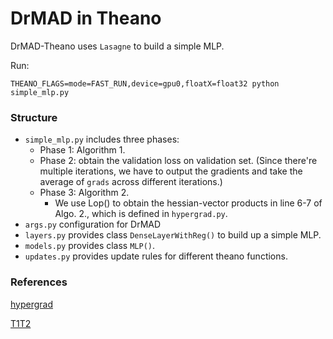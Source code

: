 # DrMAD in Theano

DrMAD-Theano uses `Lasagne` to build a simple MLP. 

Run:

`THEANO_FLAGS=mode=FAST_RUN,device=gpu0,floatX=float32 python simple_mlp.py`


### Structure

- `simple_mlp.py` includes three phases:
    - Phase 1: Algorithm 1. 
    - Phase 2: obtain the validation loss on validation set. 
    (Since there're multiple iterations, we have to output the gradients
     and take the average of `grads` across different iterations.)
    - Phase 3: Algorithm 2.
        - We use Lop() to obtain the hessian-vector products in line 6-7
         of Algo. 2., which is defined in `hypergrad.py`.
- `args.py` configuration for DrMAD
- `layers.py` provides class `DenseLayerWithReg()` to build up a simple MLP.
- `models.py` provides class `MLP()`.
- `updates.py` provides update rules for different theano functions.

### References
[hypergrad](https://github.com/HIPS/hypergrad)

[T1T2](https://github.com/jelennal/t1t2)
